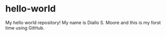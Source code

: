# hello-world
My hello world repository!
My name is Diallo S. Moore and this is my forst time using GitHub.
